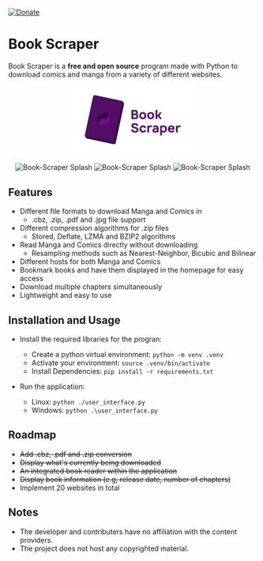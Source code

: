 [![Donate](https://img.shields.io/badge/Donate-PayPal-blue.svg)](https://www.paypal.me/AhmedSherif07)

# Book Scraper

Book Scraper is a **free and open source** program made with Python to download comics and manga from a variety of different websites. 
<p align="center">
  <img src="visual\bookscraper-splash1.png" width="250" alt="Book-Scraper Splash">
</p>


<p align="center">
  <img src="https://github.com/AhmedSherifH/Book-Scraper/assets/69525619/1c3eb985-253c-4d13-9f5e-df76d651d993" width="250" alt="Book-Scraper Splash">
  <img src="https://github.com/AhmedSherifH/Book-Scraper/assets/69525619/ee9c28f8-3f29-4598-9e11-bdffdd664c18" width="250" alt="Book-Scraper Splash">
  <img src="https://github.com/AhmedSherifH/Book-Scraper/assets/69525619/a0582b1b-8845-4642-90d1-229f0761109a" width="250" alt="Book-Scraper Splash">
</p>




## Features
- Different file formats to download Manga and Comics in
  - .cbz, .zip, .pdf and .jpg file support
- Different compression algorithms for .zip files
  - Stored, Deflate, LZMA and BZIP2 algorithms
- Read Manga and Comics directly without downloading
  - Resampling methods such as Nearest-Neighbor, Bicubic and Bilinear
- Different hosts for both Manga and Comics
- Bookmark books and have them displayed in the homepage for easy access 
- Download multiple chapters simultaneously
- Lightweight and easy to use

## Installation and Usage
* Install the required libraries for the progran:
  - Create a python virtual environment:
    `python -m venv .venv`
  - Activate your environment:
    `source .venv/bin/activate`
  - Install Dependencies: 
    `pip install -r requirements.txt`

* Run the application:
  - Linux: `python ./user_interface.py`
  - Windows: `python .\user_interface.py`


## Roadmap
* ~~Add .cbz, .pdf and .zip conversion~~
* ~~Display what's currently being downloaded~~
* ~~An integrated book reader within the application~~
* ~~Display book information (e.g, release date, number of chapters)~~
* Implement 20 websites in total
  

## Notes
* The developer and contributers have no affiliation with the content providers.
* The project does not host any copyrighted material.

